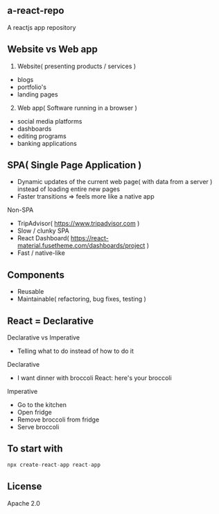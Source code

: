 ## a-react-repo
A reactjs app repository

## Website vs Web app
1. Website( presenting products / services )
- blogs
- portfolio's
- landing pages

2. Web app( Software running in a browser )
- social media platforms
- dashboards
- editing programs
- banking applications

## SPA( Single Page Application )
- Dynamic updates of the current web page( with data from a server ) instead of loading entire new pages
- Faster transitions => feels more like a native app

Non-SPA
- TripAdvisor( https://www.tripadvisor.com )
- Slow / clunky
SPA
- React Dashboard( https://react-material.fusetheme.com/dashboards/project )
- Fast / native-like

## Components
- Reusable
- Maintainable( refactoring, bug fixes, testing )

## React = Declarative
Declarative vs Imperative
- Telling what to do instead of how to do it

Declarative
- I want dinner with broccoli
React: here's your broccoli

Imperative
- Go to the kitchen
- Open fridge
- Remove broccoli from fridge
- Serve broccoli

## To start with
```js
npx create-react-app react-app
```

## License
Apache 2.0
